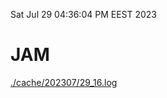 Sat Jul 29 04:36:04 PM EEST 2023
# JAM
<a href='./cache/202307/29_16.log'>./cache/202307/29_16.log</a>

